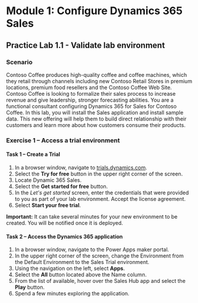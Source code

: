 # Module 1: Configure Dynamics 365 Sales

## Practice Lab 1.1 - Validate lab environment

### Scenario
Contoso Coffee produces high-quality coffee and coffee machines, which they retail through channels including new Contoso Retail Stores in premium locations, premium food resellers and the Contoso Coffee Web Site.
Contoso Coffee is looking to formalize their sales process to increase revenue and give leadership, stronger forecasting abilities. You are a functional consultant configuring Dynamics 365 for Sales for Contoso Coffee. In this lab, you will install the Sales application and install sample data.
This new offering will help them to build direct relationship with their customers and learn more about how customers consume their products.

### Exercise 1 – Access a trial environment

#### Task 1 – Create a Trial
1. In a browser window, navigate to [trials.dynamics.com](https://trials.dynamics.com).
2. Select the **Try for free** button in the upper right corner of the screen.
3. Locate Dynamic 365 Sales.
4. Select the **Get started for free** button.
5. In the *Let's get started* screen, enter the credentials that were provided to you as part of your lab environment. Accept the license agreement.
6. Select **Start your free trial**.

**Important:** It can take several minutes for your new environment to be created. You will be notified once it is deployed.

#### Task 2 – Access the Dynamics 365 application
1. In a browser window, navigate to the Power Apps maker portal.
2. In the upper right corner of the screen, change the Environment from the Default Environment to the Sales Trial environment.
3. Using the navigation on the left, select **Apps**.
4. Select the **All** button located above the Name column.
5. From the list of available, hover over the Sales Hub app and select the **Play** button.
6. Spend a few minutes exploring the application.
